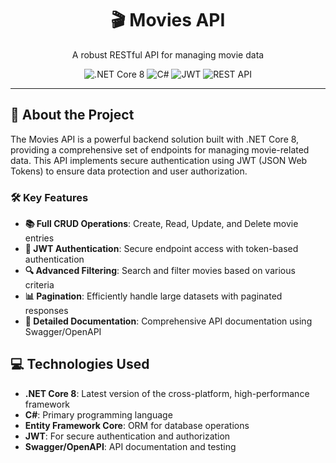<div align="center">
  <h1>🎬 Movies API</h1>
  <p>A robust RESTful API for managing movie data</p>
  <img src="https://img.shields.io/badge/.NET_Core-8.0-512BD4?style=for-the-badge&logo=.net&logoColor=white" alt=".NET Core 8"/>
  <img src="https://img.shields.io/badge/C%23-239120?style=for-the-badge&logo=c-sharp&logoColor=white" alt="C#"/>
  <img src="https://img.shields.io/badge/JWT-000000?style=for-the-badge&logo=json-web-tokens&logoColor=white" alt="JWT"/>
  <img src="https://img.shields.io/badge/REST_API-FF6C37?style=for-the-badge&logo=postman&logoColor=white" alt="REST API"/>
</div>

<hr>

## 🚀 About the Project

The Movies API is a powerful backend solution built with .NET Core 8, providing a comprehensive set of endpoints for managing movie-related data. This API implements secure authentication using JWT (JSON Web Tokens) to ensure data protection and user authorization.

### 🛠️ Key Features

- **📚 Full CRUD Operations**: Create, Read, Update, and Delete movie entries
- **🔐 JWT Authentication**: Secure endpoint access with token-based authentication
- **🔍 Advanced Filtering**: Search and filter movies based on various criteria
- **📊 Pagination**: Efficiently handle large datasets with paginated responses
- **📝 Detailed Documentation**: Comprehensive API documentation using Swagger/OpenAPI

## 💻 Technologies Used

- **.NET Core 8**: Latest version of the cross-platform, high-performance framework
- **C#**: Primary programming language
- **Entity Framework Core**: ORM for database operations
- **JWT**: For secure authentication and authorization
- **Swagger/OpenAPI**: API documentation and testing
